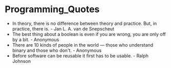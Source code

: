 # Programming_Quotes
- In theory, there is no difference between theory and practice. But, in practice, there is.    - Jan L. A. van de Snepscheut
- The best thing about a boolean is even if you are wrong, you are only off by a bit.           - Anonymous
- There are 10 kinds of people in the world — those who understand binary and those who don't.  - Anonymous
- Before software can be reusable it first has to be usable.                                    - Ralph Johnson
